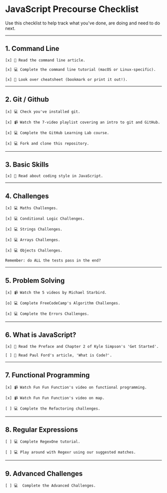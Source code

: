 # JavaScript Precourse Checklist

Use this checklist to help track what you've done, are doing and need to do next.

---

## 1. Command Line

    [x] 📖 Read the command line article.

    [x] 💻 Complete the command line tutorial (macOS or Linux-specific).

    [x] 📖 Look over cheatsheet (bookmark or print it out!).

---

## 2. Git / Github

    [x] 💻 Check you've installed git.

    [x] 📹 Watch the 7-video playlist covering an intro to git and GitHub.

    [x] 💻 Complete the GitHub Learning Lab course.

    [x] 💻 Fork and clone this repository.

---

## 3. Basic Skills

    [x] 📖 Read about coding style in JavaScript.

---

## 4. Challenges

    [x] 💻 Maths Challenges.

    [x] 💻 Conditional Logic Challenges.

    [x] 💻 Strings Challenges.

    [x] 💻 Arrays Challenges.

    [x] 💻 Objects Challenges.

    Remember: do ALL the tests pass in the end?

---

## 5. Problem Solving

    [x] 📹 Watch the 5 videos by Michael Starbird.

    [o] 💻 Complete FreeCodeCamp's Algorithm Challenges.

    [x] 💻 Complete the Errors Challenges.

---

## 6. What is JavaScript?

    [x] 📖 Read the Preface and Chapter 2 of Kyle Simpson's 'Get Started'.

    [ ] 📖 Read Paul Ford's article, 'What is Code?'.

---

## 7. Functional Programming

    [x] 📹 Watch Fun Fun Function's video on functional programming.

    [x] 📹 Watch Fun Fun Function's video on map.

    [ ] 💻 Complete the Refactoring challenges.

---

## 8. Regular Expressions

    [ ] 💻 Complete RegexOne tutorial.

    [ ] 💻 Play around with Regexr using our suggested matches.

---

## 9. Advanced Challenges

    [ ] 💻  Complete the Advanced Challenges.
